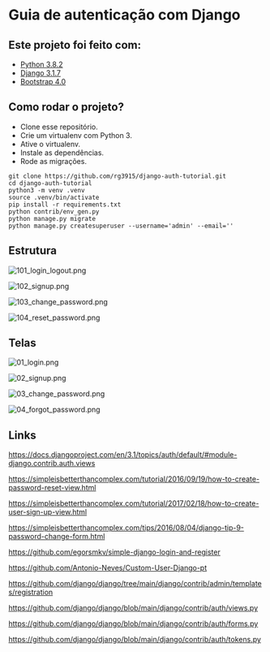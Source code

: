 # Guia de autenticação com Django

## Este projeto foi feito com:

* [Python 3.8.2](https://www.python.org/)
* [Django 3.1.7](https://www.djangoproject.com/)
* [Bootstrap 4.0](https://getbootstrap.com/)

## Como rodar o projeto?

* Clone esse repositório.
* Crie um virtualenv com Python 3.
* Ative o virtualenv.
* Instale as dependências.
* Rode as migrações.

```
git clone https://github.com/rg3915/django-auth-tutorial.git
cd django-auth-tutorial
python3 -m venv .venv
source .venv/bin/activate
pip install -r requirements.txt
python contrib/env_gen.py
python manage.py migrate
python manage.py createsuperuser --username='admin' --email=''
```

## Estrutura

![101_login_logout.png]()

![102_signup.png]()

![103_change_password.png]()

![104_reset_password.png]()



## Telas

![01_login.png]()

![02_signup.png]()

![03_change_password.png]()

![04_forgot_password.png]()


## Links

https://docs.djangoproject.com/en/3.1/topics/auth/default/#module-django.contrib.auth.views

https://simpleisbetterthancomplex.com/tutorial/2016/09/19/how-to-create-password-reset-view.html

https://simpleisbetterthancomplex.com/tutorial/2017/02/18/how-to-create-user-sign-up-view.html

https://simpleisbetterthancomplex.com/tips/2016/08/04/django-tip-9-password-change-form.html

https://github.com/egorsmkv/simple-django-login-and-register

https://github.com/Antonio-Neves/Custom-User-Django-pt

https://github.com/django/django/tree/main/django/contrib/admin/templates/registration

https://github.com/django/django/blob/main/django/contrib/auth/views.py

https://github.com/django/django/blob/main/django/contrib/auth/forms.py

https://github.com/django/django/blob/main/django/contrib/auth/tokens.py
